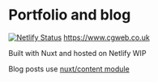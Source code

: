  # Portfolio and blog 

[![Netlify Status](https://api.netlify.com/api/v1/badges/768c783b-a86d-4e7b-a999-16850a7e928a/deploy-status)](https://app.netlify.com/sites/heuristic-fermat-37450e/deploys) https://www.cgweb.co.uk

Built with Nuxt and hosted on Netlify WIP

Blog posts use [nuxt/content module](https://content.nuxtjs.org/)
